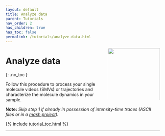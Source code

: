 ```yaml
---
layout: default
title: Analyze data
parent: Tutorials
nav_order: 2
has_children: true
has_toc: false
permalink: /tutorials/analyze-data.html
---
```


<img src="../assets/images/logos/logo-tutorials_400px.png" width="170" style="float:right; margin-left: 15px;"/>

# Analyze data
{: .no_toc }

Follow this procedure to process your single molecule videos (SMVs) or trajectories and characterize the molecule dynamics in your sample.

**Note:** *Skip step 1 if already in possession of intensity-time traces (ASCII files or in a 
[mash project](../../output-files/mash-mash-project)).*

{% include tutorial_toc.html %}

---
